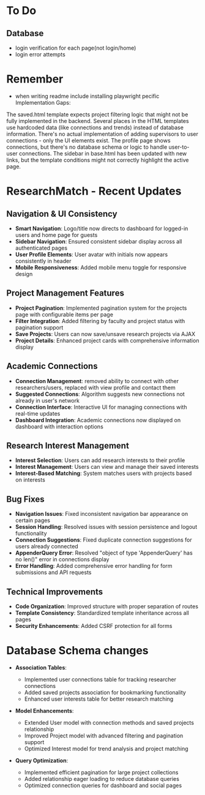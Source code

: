 # To Do
## Database
- login verification for each page(not login/home)
- login error attempts


# Remember
- when writing readme include installing playwright
pecific Implementation Gaps:

The saved.html template expects project filtering logic that might not be fully implemented in the backend.
Several places in the HTML templates use hardcoded data (like connections and trends) instead of database information.
There's no actual implementation of adding supervisors to user connections - only the UI elements exist.
The profile page shows connections, but there's no database schema or logic to handle user-to-user connections.
The sidebar in base.html has been updated with new links, but the template conditions might not correctly highlight the active page.

# ResearchMatch - Recent Updates


## Navigation & UI Consistency
- **Smart Navigation**: Logo/title now directs to dashboard for logged-in users and home page for guests
- **Sidebar Navigation**: Ensured consistent sidebar display across all authenticated pages
- **User Profile Elements**: User avatar with initials now appears consistently in header
- **Mobile Responsiveness**: Added mobile menu toggle for responsive design

## Project Management Features
- **Project Pagination**: Implemented pagination system for the projects page with configurable items per page
- **Filter Integration**: Added filtering by faculty and project status with pagination support
- **Save Projects**: Users can now save/unsave research projects via AJAX
- **Project Details**: Enhanced project cards with comprehensive information display

## Academic Connections
- **Connection Management**: removed ability to connect with other researchers/users, replaced with view profile and contact them 
- **Suggested Connections**: Algorithm suggests new connections not already in user's network
- **Connection Interface**: Interactive UI for managing connections with real-time updates
- **Dashboard Integration**: Academic connections now displayed on dashboard with interaction options

## Research Interest Management
- **Interest Selection**: Users can add research interests to their profile
- **Interest Management**: Users can view and manage their saved interests
- **Interest-Based Matching**: System matches users with projects based on interests


## Bug Fixes
- **Navigation Issues**: Fixed inconsistent navigation bar appearance on certain pages
- **Session Handling**: Resolved issues with session persistence and logout functionality
- **Connection Suggestions**: Fixed duplicate connection suggestions for users already connected
- **AppenderQuery Error**: Resolved "object of type 'AppenderQuery' has no len()" error in connections display
- **Error Handling**: Added comprehensive error handling for form submissions and API requests

## Technical Improvements
- **Code Organization**: Improved structure with proper separation of routes
- **Template Consistency**: Standardized template inheritance across all pages
- **Security Enhancements**: Added CSRF protection for all forms

# Database Schema changes
- **Association Tables**:
  - Implemented user connections table for tracking researcher connections
  - Added saved projects association for bookmarking functionality
  - Enhanced user interests table for better research matching

- **Model Enhancements**:
  - Extended User model with connection methods and saved projects relationship
  - Improved Project model with advanced filtering and pagination support
  - Optimized Interest model for trend analysis and project matching

- **Query Optimization**:
  - Implemented efficient pagination for large project collections
  - Added relationship eager loading to reduce database queries
  - Optimized connection queries for dashboard and social pages